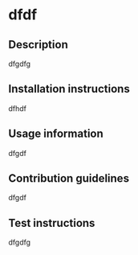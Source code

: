 # dfdf

## Description 
dfgdfg

## Installation instructions 
dfhdf

## Usage information 
dfgdf

## Contribution guidelines 
dfgdf

## Test instructions 
dfgdfg

